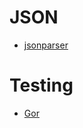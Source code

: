 # JSON

* [jsonparser](github.com/buger/jsonparser)

# Testing

* [Gor](https://github.com/buger/gor)

